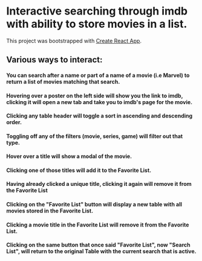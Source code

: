 # Interactive searching through imdb with ability to store movies in a list.

This project was bootstrapped with [Create React App](https://github.com/facebook/create-react-app).

## Various ways to interact:
#### You can search after a name or part of a name of a movie (i.e Marvel) to return a list of movies matching that search.

#### Hovering over a poster on the left side will show you the link to imdb, clicking it will open a new tab and take you to imdb's page for the movie.

#### Clicking any table header will toggle a sort in ascending and descending order.

#### Toggling off any of the filters (movie, series, game) will filter out that type.

#### Hover over a title will show a modal of the movie.
#### Clicking one of those titles will add it to the Favorite List.
#### Having already clicked a unique title, clicking it again will remove it from the Favorite List

#### Clicking on the "Favorite List" button will display a new table with all movies stored in the Favorite List.
#### Clicking a movie title in the Favorite List will remove it from the Favorite List.

#### Clicking on the same button that once said "Favorite List", now "Search List", will return to the original Table with the current search that is active.